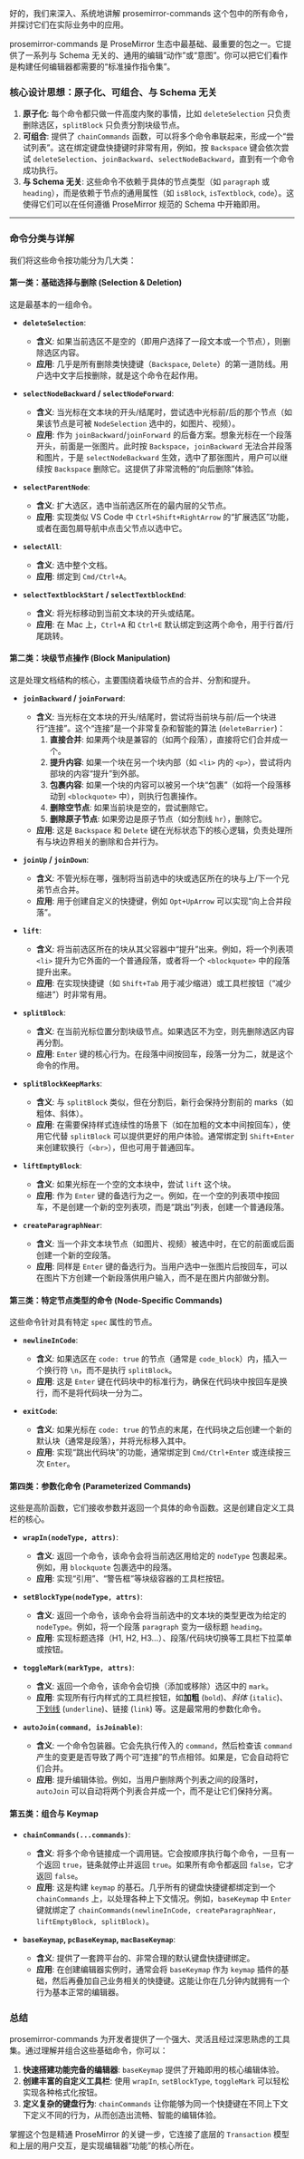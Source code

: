 好的，我们来深入、系统地讲解 prosemirror-commands 这个包中的所有命令，并探讨它们在实际业务中的应用。

prosemirror-commands 是 ProseMirror 生态中最基础、最重要的包之一。它提供了一系列与 Schema 无关的、通用的编辑“动作”或“意图”。你可以把它们看作是构建任何编辑器都需要的“标准操作指令集”。

### 核心设计思想：原子化、可组合、与 Schema 无关

1.  **原子化**: 每个命令都只做一件高度内聚的事情，比如 `deleteSelection` 只负责删除选区，`splitBlock` 只负责分割块级节点。
2.  **可组合**: 提供了 `chainCommands` 函数，可以将多个命令串联起来，形成一个“尝试列表”。这在绑定键盘快捷键时非常有用，例如，按 `Backspace` 键会依次尝试 `deleteSelection`、`joinBackward`、`selectNodeBackward`，直到有一个命令成功执行。
3.  **与 Schema 无关**: 这些命令不依赖于具体的节点类型（如 `paragraph` 或 `heading`），而是依赖于节点的通用属性（如 `isBlock`, `isTextblock`, `code`）。这使得它们可以在任何遵循 ProseMirror 规范的 Schema 中开箱即用。

---

### 命令分类与详解

我们将这些命令按功能分为几大类：

#### 第一类：基础选择与删除 (Selection & Deletion)

这是最基本的一组命令。

- **`deleteSelection`**:

  - **含义**: 如果当前选区不是空的（即用户选择了一段文本或一个节点），则删除选区内容。
  - **应用**: 几乎是所有删除类快捷键（`Backspace`, `Delete`）的第一道防线。用户选中文字后按删除，就是这个命令在起作用。

- **`selectNodeBackward` / `selectNodeForward`**:

  - **含义**: 当光标在文本块的开头/结尾时，尝试选中光标前/后的那个节点（如果该节点是可被 `NodeSelection` 选中的，如图片、视频）。
  - **应用**: 作为 `joinBackward`/`joinForward` 的后备方案。想象光标在一个段落开头，前面是一张图片。此时按 `Backspace`，`joinBackward` 无法合并段落和图片，于是 `selectNodeBackward` 生效，选中了那张图片，用户可以继续按 `Backspace` 删除它。这提供了非常流畅的“向后删除”体验。

- **`selectParentNode`**:

  - **含义**: 扩大选区，选中当前选区所在的最内层的父节点。
  - **应用**: 实现类似 VS Code 中 `Ctrl+Shift+RightArrow` 的“扩展选区”功能，或者在面包屑导航中点击父节点以选中它。

- **`selectAll`**:

  - **含义**: 选中整个文档。
  - **应用**: 绑定到 `Cmd/Ctrl+A`。

- **`selectTextblockStart` / `selectTextblockEnd`**:
  - **含义**: 将光标移动到当前文本块的开头或结尾。
  - **应用**: 在 Mac 上，`Ctrl+A` 和 `Ctrl+E` 默认绑定到这两个命令，用于行首/行尾跳转。

#### 第二类：块级节点操作 (Block Manipulation)

这是处理文档结构的核心，主要围绕着块级节点的合并、分割和提升。

- **`joinBackward` / `joinForward`**:

  - **含义**: 当光标在文本块的开头/结尾时，尝试将当前块与前/后一个块进行“连接”。这个“连接”是一个非常复杂和智能的算法 (`deleteBarrier`)：
    1.  **直接合并**: 如果两个块是兼容的（如两个段落），直接将它们合并成一个。
    2.  **提升内容**: 如果一个块在另一个块内部（如 `<li>` 内的 `<p>`），尝试将内部块的内容“提升”到外部。
    3.  **包裹内容**: 如果一个块的内容可以被另一个块“包裹”（如将一个段落移动到 `<blockquote>` 中），则执行包裹操作。
    4.  **删除空节点**: 如果当前块是空的，尝试删除它。
    5.  **删除原子节点**: 如果旁边是原子节点（如分割线 `hr`），删除它。
  - **应用**: 这是 `Backspace` 和 `Delete` 键在光标状态下的核心逻辑，负责处理所有与块边界相关的删除和合并行为。

- **`joinUp` / `joinDown`**:

  - **含义**: 不管光标在哪，强制将当前选中的块或选区所在的块与上/下一个兄弟节点合并。
  - **应用**: 用于创建自定义的快捷键，例如 `Opt+UpArrow` 可以实现“向上合并段落”。

- **`lift`**:

  - **含义**: 将当前选区所在的块从其父容器中“提升”出来。例如，将一个列表项 `<li>` 提升为它外面的一个普通段落，或者将一个 `<blockquote>` 中的段落提升出来。
  - **应用**: 在实现快捷键（如 `Shift+Tab` 用于减少缩进）或工具栏按钮（“减少缩进”）时非常有用。

- **`splitBlock`**:

  - **含义**: 在当前光标位置分割块级节点。如果选区不为空，则先删除选区内容再分割。
  - **应用**: `Enter` 键的核心行为。在段落中间按回车，段落一分为二，就是这个命令的作用。

- **`splitBlockKeepMarks`**:

  - **含义**: 与 `splitBlock` 类似，但在分割后，新行会保持分割前的 marks（如粗体、斜体）。
  - **应用**: 在需要保持样式连续性的场景下（如在加粗的文本中间按回车），使用它代替 `splitBlock` 可以提供更好的用户体验。通常绑定到 `Shift+Enter` 来创建软换行（`<br>`），但也可用于普通回车。

- **`liftEmptyBlock`**:

  - **含义**: 如果光标在一个空的文本块中，尝试 `lift` 这个块。
  - **应用**: 作为 `Enter` 键的备选行为之一。例如，在一个空的列表项中按回车，不是创建一个新的空列表项，而是“跳出”列表，创建一个普通段落。

- **`createParagraphNear`**:
  - **含义**: 当一个非文本块节点（如图片、视频）被选中时，在它的前面或后面创建一个新的空段落。
  - **应用**: 同样是 `Enter` 键的备选行为。当用户选中一张图片后按回车，可以在图片下方创建一个新段落供用户输入，而不是在图片内部做分割。

#### 第三类：特定节点类型的命令 (Node-Specific Commands)

这些命令针对具有特定 `spec` 属性的节点。

- **`newlineInCode`**:

  - **含义**: 如果选区在 `code: true` 的节点（通常是 `code_block`）内，插入一个换行符 `\n`，而不是执行 `splitBlock`。
  - **应用**: 这是 `Enter` 键在代码块中的标准行为，确保在代码块中按回车是换行，而不是将代码块一分为二。

- **`exitCode`**:
  - **含义**: 如果光标在 `code: true` 的节点的末尾，在代码块之后创建一个新的默认块（通常是段落），并将光标移入其中。
  - **应用**: 实现“跳出代码块”的功能，通常绑定到 `Cmd/Ctrl+Enter` 或连续按三次 `Enter`。

#### 第四类：参数化命令 (Parameterized Commands)

这些是高阶函数，它们接收参数并返回一个具体的命令函数。这是创建自定义工具栏的核心。

- **`wrapIn(nodeType, attrs)`**:

  - **含义**: 返回一个命令，该命令会将当前选区用给定的 `nodeType` 包裹起来。例如，用 `blockquote` 包裹选中的段落。
  - **应用**: 实现“引用”、“警告框”等块级容器的工具栏按钮。

- **`setBlockType(nodeType, attrs)`**:

  - **含义**: 返回一个命令，该命令会将当前选中的文本块的类型更改为给定的 `nodeType`。例如，将一个段落 `paragraph` 变为一级标题 `heading`。
  - **应用**: 实现标题选择（H1, H2, H3...）、段落/代码块切换等工具栏下拉菜单或按钮。

- **`toggleMark(markType, attrs)`**:

  - **含义**: 返回一个命令，该命令会切换（添加或移除）选区中的 `mark`。
  - **应用**: 实现所有行内样式的工具栏按钮，如**加粗** (`bold`)、_斜体_ (`italic`)、<u>下划线</u> (`underline`)、链接 (`link`) 等。这是最常用的参数化命令。

- **`autoJoin(command, isJoinable)`**:
  - **含义**: 一个命令包装器。它会先执行传入的 `command`，然后检查该 `command` 产生的变更是否导致了两个可“连接”的节点相邻。如果是，它会自动将它们合并。
  - **应用**: 提升编辑体验。例如，当用户删除两个列表之间的段落时，`autoJoin` 可以自动将两个列表合并成一个，而不是让它们保持分离。

#### 第五类：组合与 Keymap

- **`chainCommands(...commands)`**:

  - **含义**: 将多个命令链接成一个调用链。它会按顺序执行每个命令，一旦有一个返回 `true`，链条就停止并返回 `true`。如果所有命令都返回 `false`，它才返回 `false`。
  - **应用**: 这是构建 `keymap` 的基石。几乎所有的键盘快捷键都绑定到一个 `chainCommands` 上，以处理各种上下文情况。例如，`baseKeymap` 中 `Enter` 键就绑定了 `chainCommands(newlineInCode, createParagraphNear, liftEmptyBlock, splitBlock)`。

- **`baseKeymap`, `pcBaseKeymap`, `macBaseKeymap`**:
  - **含义**: 提供了一套跨平台的、非常合理的默认键盘快捷键绑定。
  - **应用**: 在创建编辑器实例时，通常会将 `baseKeymap` 作为 `keymap` 插件的基础，然后再叠加自己业务相关的快捷键。这能让你在几分钟内就拥有一个行为基本正常的编辑器。

### 总结

prosemirror-commands 为开发者提供了一个强大、灵活且经过深思熟虑的工具集。通过理解并组合这些基础命令，你可以：

1.  **快速搭建功能完备的编辑器**: `baseKeymap` 提供了开箱即用的核心编辑体验。
2.  **创建丰富的自定义工具栏**: 使用 `wrapIn`, `setBlockType`, `toggleMark` 可以轻松实现各种格式化按钮。
3.  **定义复杂的键盘行为**: `chainCommands` 让你能够为同一个快捷键在不同上下文下定义不同的行为，从而创造出流畅、智能的编辑体验。

掌握这个包是精通 ProseMirror 的关键一步，它连接了底层的 `Transaction` 模型和上层的用户交互，是实现编辑器“功能”的核心所在。
